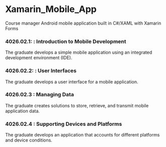 # Xamarin_Mobile_App
Course manager Android mobile application built in C#/XAML with Xamarin Forms

### 4026.02.1: : Introduction to Mobile Development
The graduate develops a simple mobile application using an integrated development environment (IDE).

### 4026.02.2: : User Interfaces
The graduate develops a user interface for a mobile application.

### 4026.02.3 : Managing Data
The graduate creates solutions to store, retrieve, and transmit mobile application data.

### 4026.02.4 : Supporting Devices and Platforms
The graduate develops an application that accounts for different platforms and device conditions.